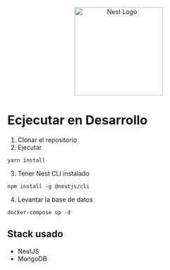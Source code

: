 <p align="center">
  <a href="http://nestjs.com/" target="blank"><img src="https://nestjs.com/img/logo-small.svg" width="200" alt="Nest Logo" /></a>
</p>

# Ecjecutar en Desarrollo
1. Clonar el repositorio
2. Ejecutar
```
yarn install
```
3. Tener Nest CLI instalado
```
npm install -g @nestjs/cli
```
4. Levantar la base de datos
```
docker-compose up -d
```

## Stack usado
* NestJS
* MongoDB